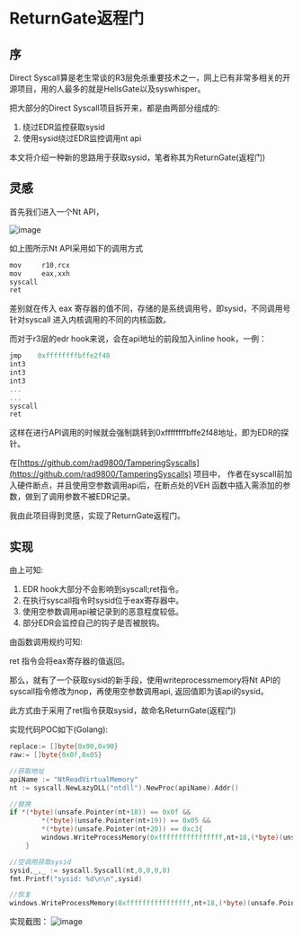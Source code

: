 # ReturnGate返程门

## 序

Direct Syscall算是老生常谈的R3层免杀重要技术之一，网上已有非常多相关的开源项目，用的人最多的就是HellsGate以及syswhisper。

把大部分的Direct Syscall项目拆开来，都是由两部分组成的:

1. 绕过EDR监控获取sysid
2. 使用sysid绕过EDR监控调用nt api

本文将介绍一种新的思路用于获取sysid，笔者称其为ReturnGate(返程门)

## 灵感

首先我们进入一个Nt API，

![image](https://user-images.githubusercontent.com/36320909/183412608-1f021d1c-05b8-4d13-a53d-43b5853a6bbd.png)

如上图所示Nt API采用如下的调用方式

```jsx
mov     r10,rcx
mov     eax,xxh
syscall
ret
```

差别就在传入 eax 寄存器的值不同，存储的是系统调用号，即sysid，不同调用号针对syscall 进入内核调用的不同的内核函数。

而对于r3层的edr hook来说，会在api地址的前段加入inline hook，一例：

```jsx
jmp    0xffffffffbffe2f48
int3
int3
int3
...
...
syscall
ret
```

这样在进行API调用的时候就会强制跳转到0xffffffffbffe2f48地址，即为EDR的探针。

在[https://github.com/rad9800/TamperingSyscalls](https://github.com/rad9800/TamperingSyscalls) 项目中， 作者在syscall前加入硬件断点，并且使用空参数调用api后，在断点处的VEH 函数中插入需添加的参数，做到了调用参数不被EDR记录。

我由此项目得到灵感，实现了ReturnGate返程门。

## 实现

由上可知:

1. EDR hook大部分不会影响到syscall;ret指令。
2. 在执行syscall指令时sysid位于eax寄存器中。
3. 使用空参数调用api被记录到的恶意程度较低。
4. 部分EDR会监控自己的钩子是否被脱钩。

由函数调用规约可知:

ret 指令会将eax寄存器的值返回。

那么，就有了一个获取sysid的新手段，使用writeprocessmemory将Nt API的syscall指令修改为nop，再使用空参数调用api, 返回值即为该api的sysid。

此方式由于采用了ret指令获取sysid，故命名ReturnGate(返程门)

实现代码POC如下(Golang):

```go
replace:= []byte{0x90,0x90}
raw:= []byte{0x0f,0x05}

//获取地址
apiName := "NtReadVirtualMemory"
nt := syscall.NewLazyDLL("ntdll").NewProc(apiName).Addr()

//替换
if *(*byte)(unsafe.Pointer(nt+18)) == 0x0f &&
		*(*byte)(unsafe.Pointer(nt+19)) == 0x05 &&
		*(*byte)(unsafe.Pointer(nt+20)) == 0xc3{
		windows.WriteProcessMemory(0xffffffffffffffff,nt+18,(*byte)(unsafe.Pointer(&replace[0])),2,nil)
	}

//空调用获取sysid
sysid,_,_ := syscall.Syscall(nt,0,0,0,0)
fmt.Printf("sysid: %d\n\n",sysid)

//恢复
windows.WriteProcessMemory(0xffffffffffffffff,nt+18,(*byte)(unsafe.Pointer(&raw[0])),2,nil)
```

实现截图：
![image](https://user-images.githubusercontent.com/36320909/183412524-31b349e7-7906-4961-b5fa-671aa8a8b22f.png)

